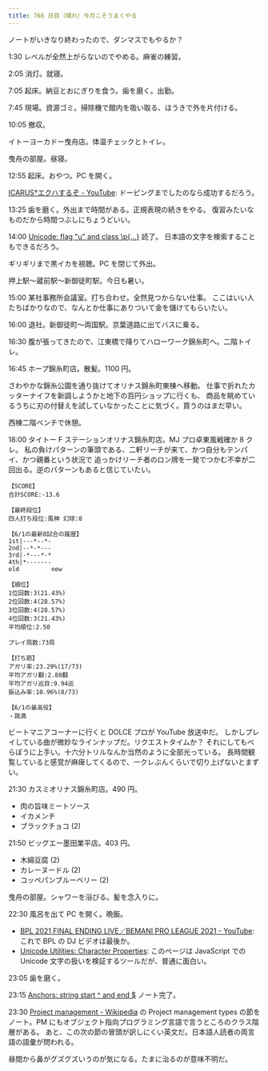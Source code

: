 ```yaml
---
title: 766 日目（晴れ）今月こそうまくやる
---
```


ノートがいきなり終わったので、ダンマスでもやるか？

1:30 レベルが全然上がらないのでやめる。麻雀の練習。

2:05 消灯。就寝。

7:05 起床。納豆とおにぎりを食う。歯を磨く。出勤。

7:45 現場。資源ゴミ。掃除機で館内を吸い取る、ほうきで外を片付ける。

10:05 撤収。

イトーヨーカドー曳舟店。体温チェックとトイレ。

曳舟の部屋。昼寝。

12:55 起床。おやつ。PC を開く。

[ICARUS†エクハするぞ - YouTube](https://www.youtube.com/watch?v=PHTS4G_vdho):
ドーピングまでしたのなら成功するだろう。

13:25 歯を磨く。外出まで時間がある。正規表現の続きをやる。
復習みたいなものだから時間つぶしにちょうどいい。

14:00 [Unicode: flag "u" and class \p{...}](https://javascript.info/regexp-unicode) 読了。
日本語の文字を検索することもできるだろう。

ギリギリまで黒イカを視聴。PC を閉じて外出。

押上駅～蔵前駅～新御徒町駅。今日も暑い。

15:00 某社事務所会議室。打ち合わせ。全然見つからない仕事。
ここはいい人たちばかりなので、なんとか仕事にありついて金を儲けてもらいたい。

16:00 退社。新御徒町～両国駅。京葉道路に出てバスに乗る。

16:30 腹が張ってきたので、江東橋で降りてハローワーク錦糸町へ。二階トイレ。

16:45 ホープ錦糸町店。散髪。1100 円。

さわやかな錦糸公園を通り抜けてオリナス錦糸町東棟へ移動。
仕事で折れたカッターナイフを新調しようかと地下の百円ショップに行くも、
商品を眺めているうちに刃の付替えを試していなかったことに気づく。買うのはまだ早い。

西棟二階ベンチで休憩。

18:00 タイトー F ステーションオリナス錦糸町店。MJ プロ卓東風戦確か 8 クレ。
私の負けパターンの筆頭である、二軒リーチが来て、かつ自分もテンパイ、かつ親番という状況で
追っかけリーチ者のロン牌を一発でつかむ不幸が二回出る。逆のパターンもあると信じていたい。

```text
【SCORE】
合計SCORE:-13.6

【最終段位】
四人打ち段位:風神 幻球:8

【6/1の最新8試合の履歴】
1st|---*--*-
2nd|--*-*---
3rd|-*---*-*
4th|*-------
old         new

【順位】
1位回数:3(21.43%)
2位回数:4(28.57%)
3位回数:4(28.57%)
4位回数:3(21.43%)
平均順位:2.50

プレイ局数:73局

【打ち筋】
アガリ率:23.29%(17/73)
平均アガリ翻:2.88翻
平均アガリ巡目:9.94巡
振込み率:10.96%(8/73)

【6/1の最高役】
・跳満
```

ビートマニアコーナーに行くと DOLCE プロが YouTube 放送中だ。
しかしプレイしている曲が微妙なラインナップだ。リクエストタイムか？
それにしてもべらぼうに上手い。十六分トリルなんか当然のように全部光っている。
長時間観覧していると感覚が麻痺してくるので、一クレぶんくらいで切り上げないとまずい。

21:30 カスミオリナス錦糸町店。490 円。

* 肉の旨味ミートソース
* イカメンチ
* ブラックチョコ (2)

21:50 ビッグエー墨田業平店。403 円。

* 木綿豆腐 (2)
* カレーヌードル (2)
* コッペパンブルーベリー (2)

曳舟の部屋。シャワーを浴びる。髪を念入りに。

22:30 風呂を出て PC を開く。晩飯。

* [BPL 2021 FINAL ENDING LIVE／BEMANI PRO LEAGUE 2021 - YouTube](https://www.youtube.com/watch?v=zuKp3ZM3Juw):
  これで BPL の DJ ビデオは最後か。
* [Unicode Utilities: Character Properties](https://util.unicode.org/UnicodeJsps/character.jsp):
  このページは JavaScript での Unicode 文字の扱いを検証するツールだが、普通に面白い。

23:05 歯を磨く。

23:15 [Anchors: string start ^ and end $](https://javascript.info/regexp-anchors) ノート完了。

23:30 [Project management - Wikipedia](https://en.wikipedia.org/wiki/Project_management) の
Project management types の節をノート。PM にもオブジェクト指向プログラミング言語で言うところのクラス階層がある。
あと、この次の節の冒頭が訳しにくい英文だ。日本語人読者の両言語の語彙が問われる。

昼間から鼻がグズグズいうのが気になる。たまに治るのが意味不明だ。
